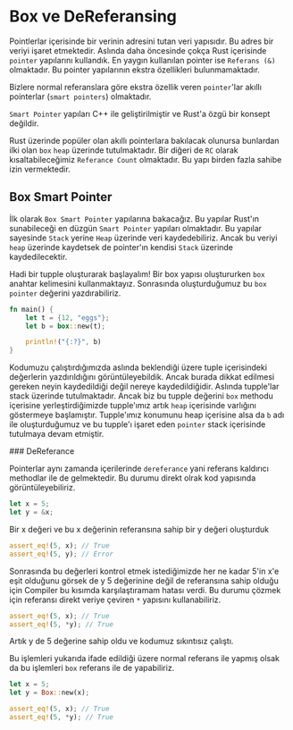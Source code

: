 # Box ve DeReferansing

Pointlerlar içerisinde bir verinin adresini tutan veri yapısıdır. Bu adres bir veriyi işaret etmektedir. Aslında daha öncesinde çokça Rust içerisinde `pointer` yapılarını kullandık. En yaygın kullanılan pointer ise `Referans (&)` olmaktadır. Bu pointer yapılarının ekstra özellikleri bulunmamaktadır. 

Bizlere normal referanslara göre ekstra özellik veren `pointer`'lar akıllı pointerlar (`smart pointers`) olmaktadır.

`Smart Pointer` yapıları C++ ile geliştirilmiştir ve Rust'a özgü bir konsept değildir. 

Rust üzerinde popüler olan akıllı pointerlara bakılacak olunursa bunlardan ilki olan `box` `heap` üzerinde tutulmaktadır. Bir diğeri de `RC` olarak kısaltabileceğimiz `Referance Count` olmaktadır. Bu yapı birden fazla sahibe izin vermektedir.

## Box Smart Pointer

İlk olarak `Box Smart Pointer` yapılarına bakacağız. Bu yapılar Rust'ın sunabileceği en düzgün `Smart Pointer` yapıları olmaktadır. Bu yapılar sayesinde `Stack` yerine `Heap` üzerinde veri kaydedebiliriz. Ancak bu veriyi `heap` üzerinde kaydetsek de pointer'ın kendisi `Stack` üzerinde kaydedilecektir. 

Hadi bir tupple oluşturarak başlayalım! Bir box yapısı oluştururken `box` anahtar kelimesini kullanmaktayız. Sonrasında oluşturduğumuz bu `box pointer` değerini yazdırabiliriz.

```Rust
fn main() {
    let t = {12, "eggs"};
    let b = box::new(t);

    println!("{:?}", b)
}
```

Kodumuzu çalıştırdığımızda aslında beklendiği üzere tuple içerisindeki değerlerin yazdırıldığını görüntüleyebildik. Ancak burada dikkat edilmesi gereken neyin kaydedildiği değil nereye kaydedildiğidir. Aslında tupple'lar stack üzerinde tutulmaktadır. Ancak biz bu tupple değerini `box` methodu içerisine yerleştirdiğimizde tupple'ımız artık `heap` içerisinde varlığını göstermeye başlamıştır. Tupple'ımız konumunu heap içerisine alsa da `b` adı ile oluşturduğumuz ve bu tupple'ı işaret eden `pointer` stack içerisinde tutulmaya devam etmiştir.

### DeReferance

Pointerlar aynı zamanda içerilerinde `dereferance` yani referans kaldırıcı methodlar ile de gelmektedir. Bu durumu direkt olrak kod yapısında görüntüleyebiliriz.

```Rust
let x = 5;
let y = &x;
```

Bir x değeri ve bu x değerinin referansına sahip bir y değeri oluşturduk

```Rust
assert_eq!(5, x); // True
assert_eq!(5, y); // Error
```

Sonrasında bu değerleri kontrol etmek istediğimizde her ne kadar 5'in x'e eşit olduğunu görsek de y 5 değerinine değil de referansına sahip olduğu için Compiler bu kısımda karşılaştıramam hatası verdi. Bu durumu çözmek için referansı direkt veriye çeviren `*` yapısını kullanabiliriz.

```Rust
assert_eq!(5, x); // True
assert_eq!(5, *y); // True
```

Artık y de 5 değerine sahip oldu ve kodumuz sıkıntısız çalıştı.

Bu işlemleri yukarıda ifade edildiği üzere normal referans ile yapmış olsak da bu işlemleri `box` referans ile de yapabiliriz.

```Rust
let x = 5;
let y = Box::new(x);

assert_eq!(5, x); // True
assert_eq!(5, *y); // True
```
